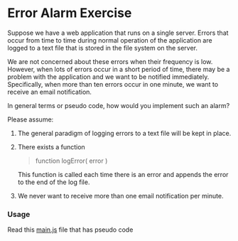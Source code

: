 # Error Alarm Exercise
Suppose we have a web application that runs on a single server. Errors that
occur from time to time during normal operation of the application are logged to a text file that is stored in the file system on the server.

We are not concerned about these errors when their frequency is low. However,
when lots of errors occur in a short period of time, there may be a problem with the application and we want to be notified immediately. Specifically, when more than ten errors occur in one minute, we want to receive an email notification.

In general terms or pseudo code, how would you implement such an alarm?

Please assume:
1. The general paradigm of logging errors to a text file will be kept in place.
2. There exists a function
    >function logError( error )

    This function is called each time there is an error and appends the error to the end of the log file.

3. We never want to receive more than one email notification per minute.

### Usage
Read this [main.js](main.js) file that has pseudo code

